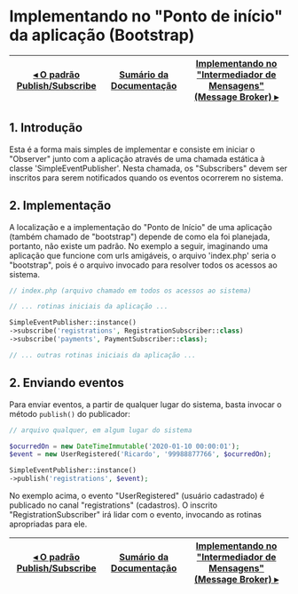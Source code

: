 # Implementando no "Ponto de início" da aplicação (Bootstrap)

[◂ O padrão Publish/Subscribe](01-padrao-pubsub.md) | [Sumário da Documentação](indice.md) | [Implementando no "Intermediador de Mensagens" (Message Broker) ▸](03-implementando-no-broker.md)
-- | -- | --

## 1. Introdução

Esta é a forma mais simples de implementar e consiste em iniciar o "Observer" junto com a aplicação através de uma chamada estática à classe 'SimpleEventPublisher'. Nesta chamada, os "Subscribers" devem ser inscritos para serem notificados quando os eventos ocorrerem no sistema.

## 2. Implementação

A localização e a implementação do "Ponto de Início" de uma aplicação (também chamado de "bootstrap") depende de como ela foi planejada, portanto, não existe um padrão. No exemplo a seguir, imaginando uma aplicação que funcione com urls amigáveis, o arquivo 'index.php' seria o "bootstrap", pois é o arquivo invocado para resolver todos os acessos ao sistema.

```php
// index.php (arquivo chamado em todos os acessos ao sistema)

// ... rotinas iniciais da aplicação ...

SimpleEventPublisher::instance()
->subscribe('registrations', RegistrationSubscriber::class)
->subscribe('payments', PaymentSubscriber::class);

// ... outras rotinas iniciais da aplicação ...
```

## 2. Enviando eventos

Para enviar eventos, a partir de qualquer lugar do sistema, basta invocar o método `publish()` do publicador:

```php
// arquivo qualquer, em algum lugar do sistema

$ocurredOn = new DateTimeImmutable('2020-01-10 00:00:01');
$event = new UserRegistered('Ricardo', '99988877766', $ocurredOn);

SimpleEventPublisher::instance()
->publish('registrations', $event);
```

No exemplo acima, o evento "UserRegistered" (usuário cadastrado) é publicado no canal "registrations" (cadastros). O inscrito "RegistrationSubscriber" irá lidar com o evento, invocando as rotinas apropriadas para ele.

[◂ O padrão Publish/Subscribe](01-padrao-pubsub.md) | [Sumário da Documentação](indice.md) | [Implementando no "Intermediador de Mensagens" (Message Broker) ▸](03-implementando-no-broker.md)
-- | -- | --
